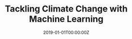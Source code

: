 ---
title: "Tackling Climate Change with Machine Learning"
authors:
- D. Rolnick
- P. L. Donti
- L. H. Kaack
- K. Kochanski
- A. Lacoste
- K. Sankaran
- A. S. Ross
- N. Milojevic-Dupont
- admin
- A. Waldman-Brown
- A. Luccioni
- T. Maharaj
- E. D. Sherwin
- S. K. Mukkavilli
- K. P. Kording
- C. Gomes
- A. Y. Ng
- D. Hassabis
- J. C. Platt
- F. Creutzig
- J. Chayes
- Y. Bengio
date: "2019-01-01T00:00:00Z"
doi: ""

author_notes:
- ""
- ""
- ""
- ""
- ""
- ""
- ""
- ""
- ""
- ""
- ""
- ""
- ""
- ""
- ""
- ""
- ""
- ""
- ""
- ""
- ""
- ""

# Schedule page publish date (NOT publication's date).
publishDate: "2019-01-01T00:00:00Z"

# Publication type.
# Legend: 0 = Uncategorized; 1 = Conference paper; 2 = Journal article;
# 3 = Preprint / Working Paper; 4 = Report; 5 = Book; 6 = Book section;
# 7 = Thesis; 8 = Patent
publication_types: ["3"]

# Publication name and optional abbreviated publication name.
publication: In *(Arxiv preprint)* 
publication_short: In *(Arxiv preprint)* 

abstract: 
# Summary. An optional shortened abstract.
summary: ''

tags:
- Climate Change
featured: false

links:
url_pdf: https://arxiv.org/abs/1906.05433
url_code: ''
url_dataset: ''
url_poster: ''
url_project: ''
url_slides: ''
url_source: ''
url_video: ''

# Featured image
# To use, add an image named `featured.jpg/png` to your page's folder. 
image:
  caption: ''
  focal_point: Center
  preview_only: false

# Associated Projects (optional).
#   Associate this publication with one or more of your projects.
#   Simply enter your project's folder or file name without extension.
#   E.g. `internal-project` references `content/project/internal-project/index.md`.
#   Otherwise, set `projects: []`.
projects: []

# Slides (optional).
#   Associate this publication with Markdown slides.
#   Simply enter your slide deck's filename without extension.
#   E.g. `slides: "example"` references `content/slides/example/index.md`.
#   Otherwise, set `slides: ""`.
slides: ""
---